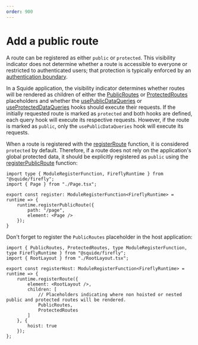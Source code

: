 ```yaml
---
order: 900
---
```


# Add a public route

A route can be registered as either `public` or `protected`. This visibility indicator does not determine whether a route is accessible to everyone or restricted to authenticated users; that protection is typically enforced by an [authentication boundary](./add-authentication.md#add-an-authentication-boundary).

In a Squide application, the visibility indicator determines whether routes will be rendered as children of either the [PublicRoutes](../reference/routing/publicRoutes.md) or [ProtectedRoutes](../reference/routing/protectedRoutes.md) placeholders and whether the [usePublicDataQueries](../reference/tanstack-query/usePublicDataQueries.md) or [useProtectedDataQueries](../reference/tanstack-query/useProtectedDataQueries.md) hooks should execute their requests. If the initially requested route is marked as `protected` and both hooks are defined, each query hook will execute its respective requests. However, if the route is marked as `public`, only the `usePublicDataQueries` hook will execute its requests.

When a route is registered with the [registerRoute](../reference/runtime/runtime-class.md#register-routes) function, it is considered `protected` by default. Therefore, if a route does not rely on the application's global protected data, it should be explicitly registered as `public` using the [registerPublicRoute](../reference/runtime/runtime-class.md#register-a-public-route) function:

```tsx !#6 local-module/src/register.tsx
import type { ModuleRegisterFunction, FireflyRuntime } from "@squide/firefly";
import { Page } from "./Page.tsx";

export const register: ModuleRegisterFunction<FireflyRuntime> = runtime => {
    runtime.registerPublicRoute({
        path: "/page",
        element: <Page />
    });
}
```

Don't forget to register the `PublicRoutes` placeholder in the host application:

```tsx !#9 host/src/register.tsx
import { PublicRoutes, ProtectedRoutes, type ModuleRegisterFunction, type FireflyRuntime } from "@squide/firefly";
import { RootLayout } from "./RootLayout.tsx";

export const registerHost: ModuleRegisterFunction<FireflyRuntime> = runtime => {
    runtime.registerRoute({
        element: <RootLayout />,
        children: [
            // Placeholders indicating where non hoisted or nested public and protected routes will be rendered.
            PublicRoutes,
            ProtectedRoutes
        ]
    }, {
        hoist: true
    });
};
```
